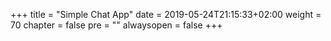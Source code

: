 +++
title = "Simple Chat App"
date = 2019-05-24T21:15:33+02:00
weight = 70
chapter = false
pre = ""
alwaysopen = false
+++ 